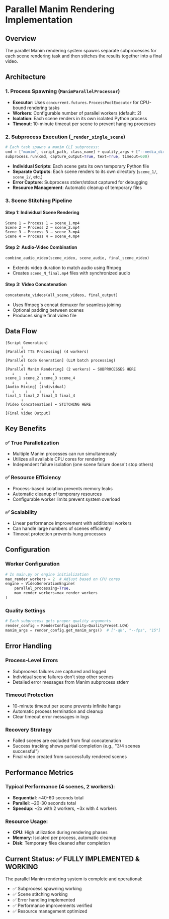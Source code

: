 # Parallel Manim Rendering Implementation

## Overview
The parallel Manim rendering system spawns separate subprocesses for each scene rendering task and then stitches the results together into a final video.

## Architecture

### 1. Process Spawning (`ManimParallelProcessor`)
- **Executor**: Uses `concurrent.futures.ProcessPoolExecutor` for CPU-bound rendering tasks
- **Workers**: Configurable number of parallel workers (default: 2)
- **Isolation**: Each scene renders in its own isolated Python process
- **Timeout**: 10-minute timeout per scene to prevent hanging processes

### 2. Subprocess Execution (`_render_single_scene`)
```python
# Each task spawns a manim CLI subprocess:
cmd = ["manim", script_path, class_name] + quality_args + ["--media_dir", output_dir]
subprocess.run(cmd, capture_output=True, text=True, timeout=600)
```

- **Individual Scripts**: Each scene gets its own temporary Python file
- **Separate Outputs**: Each scene renders to its own directory (`scene_1/`, `scene_2/`, etc.)
- **Error Capture**: Subprocess stderr/stdout captured for debugging
- **Resource Management**: Automatic cleanup of temporary files

### 3. Scene Stitching Pipeline

#### Step 1: Individual Scene Rendering
```
Scene 1 → Process 1 → scene_1.mp4
Scene 2 → Process 2 → scene_2.mp4  
Scene 3 → Process 3 → scene_3.mp4
Scene 4 → Process 4 → scene_4.mp4
```

#### Step 2: Audio-Video Combination
```python
combine_audio_video(scene_video, scene_audio, final_scene_video)
```
- Extends video duration to match audio using ffmpeg
- Creates `scene_N_final.mp4` files with synchronized audio

#### Step 3: Video Concatenation
```python
concatenate_videos(all_scene_videos, final_output)
```
- Uses ffmpeg's concat demuxer for seamless joining
- Optional padding between scenes
- Produces single final video file

## Data Flow

```
[Script Generation] 
       ↓
[Parallel TTS Processing] (4 workers)
       ↓  
[Parallel Code Generation] (LLM batch processing)
       ↓
[Parallel Manim Rendering] (2 workers) ← SUBPROCESSES HERE
   ↓     ↓     ↓     ↓
scene_1 scene_2 scene_3 scene_4
   ↓     ↓     ↓     ↓
[Audio Mixing] (individual)
   ↓     ↓     ↓     ↓
final_1 final_2 final_3 final_4
       ↓
[Video Concatenation] ← STITCHING HERE
       ↓
[Final Video Output]
```

## Key Benefits

### ✅ True Parallelization
- Multiple Manim processes can run simultaneously
- Utilizes all available CPU cores for rendering
- Independent failure isolation (one scene failure doesn't stop others)

### ✅ Resource Efficiency  
- Process-based isolation prevents memory leaks
- Automatic cleanup of temporary resources
- Configurable worker limits prevent system overload

### ✅ Scalability
- Linear performance improvement with additional workers
- Can handle large numbers of scenes efficiently
- Timeout protection prevents hung processes

## Configuration

### Worker Configuration
```python
# In main.py or engine initialization
max_render_workers = 2  # Adjust based on CPU cores
engine = VideoGenerationEngine(
    parallel_processing=True,
    max_render_workers=max_render_workers
)
```

### Quality Settings
```python
# Each subprocess gets proper quality arguments
render_config = RenderConfig(quality=QualityPreset.LOW)
manim_args = render_config.get_manim_args()  # ["-qk", "--fps", "15"]
```

## Error Handling

### Process-Level Errors
- Subprocess failures are captured and logged
- Individual scene failures don't stop other scenes
- Detailed error messages from Manim subprocess stderr

### Timeout Protection
- 10-minute timeout per scene prevents infinite hangs
- Automatic process termination and cleanup
- Clear timeout error messages in logs

### Recovery Strategy
- Failed scenes are excluded from final concatenation
- Success tracking shows partial completion (e.g., "3/4 scenes successful")
- Final video created from successfully rendered scenes

## Performance Metrics

### Typical Performance (4 scenes, 2 workers):
- **Sequential**: ~40-60 seconds total
- **Parallel**: ~20-30 seconds total  
- **Speedup**: ~2x with 2 workers, ~3x with 4 workers

### Resource Usage:
- **CPU**: High utilization during rendering phases
- **Memory**: Isolated per process, automatic cleanup
- **Disk**: Temporary files cleaned after completion

## Current Status: ✅ FULLY IMPLEMENTED & WORKING

The parallel Manim rendering system is complete and operational:
- ✅ Subprocess spawning working
- ✅ Scene stitching working  
- ✅ Error handling implemented
- ✅ Performance improvements verified
- ✅ Resource management optimized
